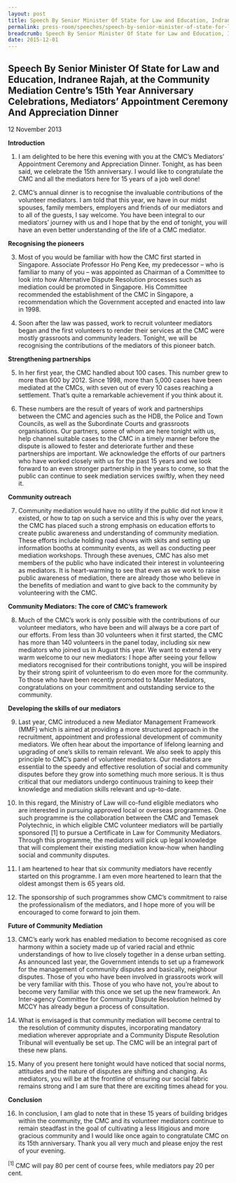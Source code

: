 ```yaml
---
layout: post
title: Speech By Senior Minister Of State for Law and Education, Indranee Rajah, at the Community Mediation Centre’s 15th Year Anniversary Celebrations, Mediators’ Appointment Ceremony And Appreciation Dinner
permalink: press-room/speeches/speech-by-senior-minister-of-state-for-law-and-education--indran/
breadcrumb: Speech By Senior Minister Of State for Law and Education, Indranee Rajah, at the Community Mediation Centre’s 15th Year Anniversary Celebrations, Mediators’ Appointment Ceremony And Appreciation Dinner
date: 2015-12-01
---
```


Speech By Senior Minister Of State for Law and Education, Indranee Rajah, at the Community Mediation Centre’s 15th Year Anniversary Celebrations, Mediators’ Appointment Ceremony And Appreciation Dinner
---

12 November 2013

**Introduction**

1. I am delighted to be here this evening with you at the CMC’s Mediators’ Appointment Ceremony and Appreciation Dinner. Tonight, as has been said, we celebrate the 15th anniversary. I would like to congratulate the CMC and all the mediators here for 15 years of a job well done!

2. CMC’s annual dinner is to recognise the invaluable contributions of the volunteer mediators. I am told that this year, we have in our midst spouses, family members, employers and friends of our mediators and to all of the guests, I say welcome. You have been integral to our mediators’ journey with us and I hope that by the end of tonight, you will have an even better understanding of the life of a CMC mediator. 

**Recognising the pioneers**

3. Most of you would be familiar with how the CMC first started in Singapore. Associate Professor Ho Peng Kee, my predecessor – who is familiar to many of you – was appointed as Chairman of a Committee to look into how Alternative Dispute Resolution processes such as mediation could be promoted in Singapore. His Committee recommended the establishment of the CMC in Singapore, a recommendation which the Government accepted and enacted into law in 1998.

4. Soon after the law was passed, work to recruit volunteer mediators began and the first volunteers to render their services at the CMC were mostly grassroots and community leaders. Tonight, we will be recognising the contributions of the mediators of this pioneer batch.

**Strengthening partnerships**

5. In her first year, the CMC handled about 100 cases. This number grew to more than 600 by 2012. Since 1998, more than 5,000 cases have been mediated at the CMCs, with seven out of every 10 cases reaching a settlement. That’s quite a remarkable achievement if you think about it.

6. These numbers are the result of years of work and partnerships between the CMC and agencies such as the HDB, the Police and Town Councils, as well as the Subordinate Courts and grassroots organisations. Our partners, some of whom are here tonight with us, help channel suitable cases to the CMC in a timely manner before the dispute is allowed to fester and deteriorate further and these partnerships are important. We acknowledge the efforts of our partners who have worked closely with us for the past 15 years and we look forward to an even stronger partnership in the years to come, so that the public can continue to seek mediation services swiftly, when they need it.

**Community outreach**

7. Community mediation would have no utility if the public did not know it existed, or how to tap on such a service and this is why over the years, the CMC has placed such a strong emphasis on education efforts to create public awareness and understanding of community mediation. These efforts include holding road shows with skits and setting up information booths at community events, as well as conducting peer mediation workshops. Through these avenues, CMC has also met members of the public who have indicated their interest in volunteering as mediators. It is heart-warming to see that even as we work to raise public awareness of mediation, there are already those who believe in the benefits of mediation and want to give back to the community by volunteering with the CMC. 

**Community Mediators: The core of CMC’s framework**

8. Much of the CMC’s work is only possible with the contributions of our volunteer mediators, who have been and will always be a core part of our efforts. From less than 30 volunteers when it first started, the CMC has more than 140 volunteers in the panel today, including six new mediators who joined us in August this year. We want to extend a very warm welcome to our new mediators: I hope after seeing your fellow mediators recognised for their contributions tonight, you will be inspired by their strong spirit of volunteerism to do even more for the community. To those who have been recently promoted to Master Mediators, congratulations on your commitment and outstanding service to the community.

**Developing the skills of our mediators**

9. Last year, CMC introduced a new Mediator Management Framework (MMF) which is aimed at providing a more structured approach in the recruitment, appointment and professional development of community mediators. We often hear about the importance of lifelong learning and upgrading of one’s skills to remain relevant. We also seek to apply this principle to CMC’s panel of volunteer mediators. Our mediators are essential to the speedy and effective resolution of social and community disputes before they grow into something much more serious. It is thus critical that our mediators undergo continuous training to keep their knowledge and mediation skills relevant and up-to-date.

10. In this regard, the Ministry of Law will co-fund eligible mediators who are interested in pursuing approved local or overseas programmes. One such programme is the collaboration between the CMC and Temasek Polytechnic, in which eligible CMC volunteer mediators will be partially sponsored [1] to pursue a Certificate in Law for Community Mediators. Through this programme, the mediators will pick up legal knowledge that will complement their existing mediation know-how when handling social and community disputes.

11. I am heartened to hear that six community mediators have recently started on this programme. I am even more heartened to learn that the oldest amongst them is 65 years old.

12. The sponsorship of such programmes show CMC’s commitment to raise the professionalism of the mediators, and I hope more of you will be encouraged to come forward to join them.

**Future of Community Mediation**

13. CMC’s early work has enabled mediation to become recognised as core harmony within a society made up of varied racial and ethnic understandings of how to live closely together in a dense urban setting.  As announced last year, the Government intends to set up a framework for the management of community disputes and basically, neighbour disputes. Those of you who have been involved in grassroots work will be very familiar with this. Those of you who have not, you’re about to become very familiar with this once we set up the new framework.  An Inter-agency Committee for Community Dispute Resolution helmed by MCCY has already begun a process of consultation.

14. What is envisaged is that community mediation will become central to the resolution of community disputes, incorporating mandatory mediation wherever appropriate and a Community Dispute Resolution Tribunal will eventually be set up.  The CMC will be an integral part of these new plans.

15. Many of you present here tonight would have noticed that social norms, attitudes and the nature of disputes are shifting and changing. As mediators, you will be at the frontline of ensuring our social fabric remains strong and I am sure that there are exciting times ahead for you.

**Conclusion**

16. In conclusion, I am glad to note that in these 15 years of building bridges within the community, the CMC and its volunteer mediators continue to remain steadfast in the goal of cultivating a less litigious and more gracious community and I would like once again to congratulate CMC on its 15th anniversary. Thank you all very much and please enjoy the rest of your evening.

<sup>[1]</sup> CMC will pay 80 per cent of course fees, while mediators pay 20 per cent.
